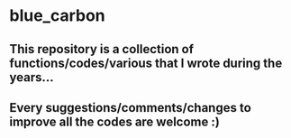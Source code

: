 # blue_carbon

## This repository is a collection of functions/codes/various that I wrote during the years...
## Every suggestions/comments/changes to improve all the codes are welcome :)
